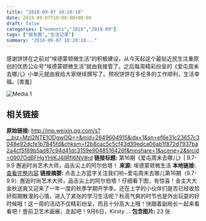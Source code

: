 ```yaml
---
title: "2018-09-07 10:20:18"
date: 2018-09-07T10:00:00+08:00
draft: false
categories: ["moments","2018","2018-09"]
tags: ["朋友圈","生活记录"]
summary: "2018-09-07 10:20:18..."
---
```


感谢饼饼在之前对“埃德蒙顿微生活”的积极建设，从今天起这个最贴近民生注重原创的优质公众号“埃德蒙顿微生活”就由我接管了。之后每周精彩纷呈的《爱屯周末去哪儿》小单元就由我给大家继续撰写了。预祝饼饼在多伦多的工作顺利，生活幸福。[害羞]

![Media 1](/Moments/photos/2018-09-07/201809071020180.jpg)

## 相关链接

**原始链接:** http://mp.weixin.qq.com/s?__biz=MzI2NTE1ODgwOQ==&mid=2649604915&idx=1&sn=ef6e31c23657c3048e92dcfe1b7845fd&chksm=f2b8cac5c5cf43d39edca06ab1f872d7937ba2a4cf5f89b5ad87c94d41dc3159e9048516426f&mpshare=1&scene=2&srcid=0907OdBFHgYHjKJ4IlRfI6NV#rd
**链接标题:** 第16期《爱屯周末去哪儿》| 9.7-9.9 邂逅时尚艺术大师，品舌尖上的阿尔伯塔！
**来源:** 埃德蒙顿微生活
**本地链接:** [查看完整内容](/link_content/2018/09/2018-09-07/link_content/)
**链接摘要:** 点击上方蓝字关注我们哟~爱屯周末去哪儿第16期（9.7-9.9）邂逅时尚艺术大师，品舌尖上的阿尔伯塔！仔细看下图，有惊喜！金主大大金秋送爽又迎来了一年一度的秋季学期开学季。还在上学的小伙伴们是否已经收拾好假期散漫的心情，进入了紧张的学习生活呢？秋高气爽的时节也是外出玩耍的好时候哦！这一周的活动不仅精彩纷呈，而且十分高大上哦！快跟着副局长一起来看看吧！壹前卫艺术画展，走起吧！9月6日，Kirsty ...
**包含图片:** 23 张

